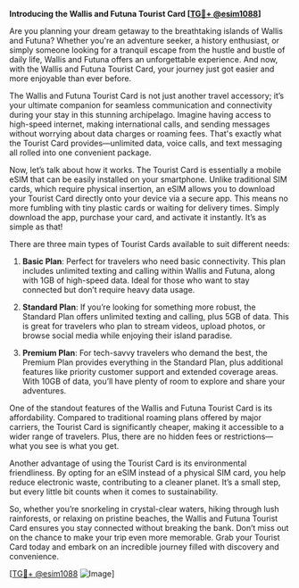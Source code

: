 **Introducing the Wallis and Futuna Tourist Card [[TG💪+ @esim1088](https://t.me/s/esim1088)]**

Are you planning your dream getaway to the breathtaking islands of Wallis and Futuna? Whether you're an adventure seeker, a history enthusiast, or simply someone looking for a tranquil escape from the hustle and bustle of daily life, Wallis and Futuna offers an unforgettable experience. And now, with the Wallis and Futuna Tourist Card, your journey just got easier and more enjoyable than ever before.

The Wallis and Futuna Tourist Card is not just another travel accessory; it’s your ultimate companion for seamless communication and connectivity during your stay in this stunning archipelago. Imagine having access to high-speed internet, making international calls, and sending messages without worrying about data charges or roaming fees. That's exactly what the Tourist Card provides—unlimited data, voice calls, and text messaging all rolled into one convenient package.

Now, let’s talk about how it works. The Tourist Card is essentially a mobile eSIM that can be easily installed on your smartphone. Unlike traditional SIM cards, which require physical insertion, an eSIM allows you to download your Tourist Card directly onto your device via a secure app. This means no more fumbling with tiny plastic cards or waiting for delivery times. Simply download the app, purchase your card, and activate it instantly. It’s as simple as that!

There are three main types of Tourist Cards available to suit different needs:

1. **Basic Plan**: Perfect for travelers who need basic connectivity. This plan includes unlimited texting and calling within Wallis and Futuna, along with 1GB of high-speed data. Ideal for those who want to stay connected but don’t require heavy data usage.

2. **Standard Plan**: If you’re looking for something more robust, the Standard Plan offers unlimited texting and calling, plus 5GB of data. This is great for travelers who plan to stream videos, upload photos, or browse social media while enjoying their island paradise.

3. **Premium Plan**: For tech-savvy travelers who demand the best, the Premium Plan provides everything in the Standard Plan, plus additional features like priority customer support and extended coverage areas. With 10GB of data, you’ll have plenty of room to explore and share your adventures.

One of the standout features of the Wallis and Futuna Tourist Card is its affordability. Compared to traditional roaming plans offered by major carriers, the Tourist Card is significantly cheaper, making it accessible to a wider range of travelers. Plus, there are no hidden fees or restrictions—what you see is what you get.

Another advantage of using the Tourist Card is its environmental friendliness. By opting for an eSIM instead of a physical SIM card, you help reduce electronic waste, contributing to a cleaner planet. It’s a small step, but every little bit counts when it comes to sustainability.

So, whether you’re snorkeling in crystal-clear waters, hiking through lush rainforests, or relaxing on pristine beaches, the Wallis and Futuna Tourist Card ensures you stay connected without breaking the bank. Don’t miss out on the chance to make your trip even more memorable. Grab your Tourist Card today and embark on an incredible journey filled with discovery and convenience.

[[TG💪+ @esim1088](https://t.me/s/esim1088) ![Image](https://i.postimg.cc/Y0z9fWf4/image.png)]